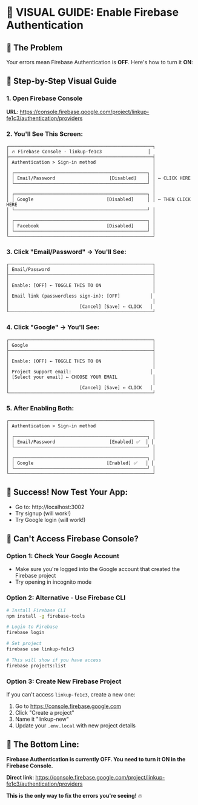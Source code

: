 # 📸 VISUAL GUIDE: Enable Firebase Authentication

## 🎯 The Problem
Your errors mean Firebase Authentication is **OFF**. Here's how to turn it **ON**:

## 📱 Step-by-Step Visual Guide

### 1. Open Firebase Console
**URL**: https://console.firebase.google.com/project/linkup-fe1c3/authentication/providers

### 2. You'll See This Screen:
```
┌─────────────────────────────────────────────────────┐
│ 🔥 Firebase Console - linkup-fe1c3                 │
├─────────────────────────────────────────────────────┤
│ Authentication > Sign-in method                     │
│                                                     │
│ ┌─────────────────────────────────────────────────┐ │
│ │ Email/Password                    [Disabled]    │ │ ← CLICK HERE
│ └─────────────────────────────────────────────────┘ │
│                                                     │
│ ┌─────────────────────────────────────────────────┐ │
│ │ Google                           [Disabled]     │ │ ← THEN CLICK HERE
│ └─────────────────────────────────────────────────┘ │
│                                                     │
│ ┌─────────────────────────────────────────────────┐ │
│ │ Facebook                         [Disabled]     │ │
│ └─────────────────────────────────────────────────┘ │
└─────────────────────────────────────────────────────┘
```

### 3. Click "Email/Password" → You'll See:
```
┌─────────────────────────────────────────────────────┐
│ Email/Password                                      │
├─────────────────────────────────────────────────────┤
│                                                     │
│ Enable: [OFF] ← TOGGLE THIS TO ON                   │
│                                                     │
│ Email link (passwordless sign-in): [OFF]           │
│                                                     │
│                          [Cancel] [Save] ← CLICK   │
└─────────────────────────────────────────────────────┘
```

### 4. Click "Google" → You'll See:
```
┌─────────────────────────────────────────────────────┐
│ Google                                              │
├─────────────────────────────────────────────────────┤
│                                                     │
│ Enable: [OFF] ← TOGGLE THIS TO ON                   │
│                                                     │
│ Project support email:                             │
│ [Select your email] ← CHOOSE YOUR EMAIL             │
│                                                     │
│                          [Cancel] [Save] ← CLICK   │
└─────────────────────────────────────────────────────┘
```

### 5. After Enabling Both:
```
┌─────────────────────────────────────────────────────┐
│ Authentication > Sign-in method                     │
│                                                     │
│ ┌─────────────────────────────────────────────────┐ │
│ │ Email/Password                    [Enabled] ✅  │ │
│ └─────────────────────────────────────────────────┘ │
│                                                     │
│ ┌─────────────────────────────────────────────────┐ │
│ │ Google                           [Enabled] ✅   │ │
│ └─────────────────────────────────────────────────┘ │
└─────────────────────────────────────────────────────┘
```

## 🎉 Success! Now Test Your App:
- Go to: http://localhost:3002
- Try signup (will work!)
- Try Google login (will work!)

## 🚨 Can't Access Firebase Console?

### Option 1: Check Your Google Account
- Make sure you're logged into the Google account that created the Firebase project
- Try opening in incognito mode

### Option 2: Alternative - Use Firebase CLI
```bash
# Install Firebase CLI
npm install -g firebase-tools

# Login to Firebase
firebase login

# Set project
firebase use linkup-fe1c3

# This will show if you have access
firebase projects:list
```

### Option 3: Create New Firebase Project
If you can't access `linkup-fe1c3`, create a new one:
1. Go to https://console.firebase.google.com
2. Click "Create a project"
3. Name it "linkup-new"
4. Update your `.env.local` with new project details

## 🎯 The Bottom Line:
**Firebase Authentication is currently OFF. You need to turn it ON in the Firebase Console.**

**Direct link**: https://console.firebase.google.com/project/linkup-fe1c3/authentication/providers

**This is the only way to fix the errors you're seeing!** 🔥